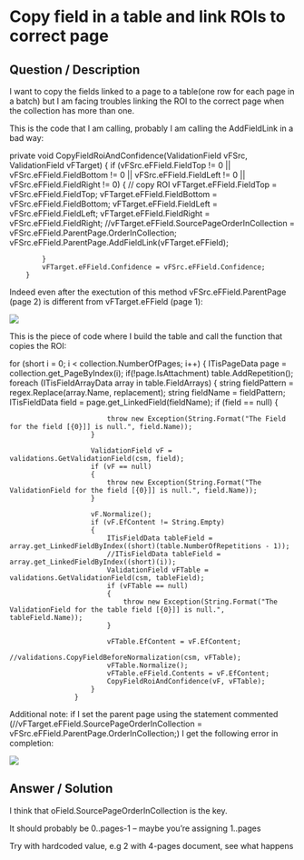 # **Copy field in a table and link ROIs to correct page** #

## **Question / Description** ##

I want to copy the fields linked to a page to a table(one row for each page in a batch) but I am facing troubles linking the ROI to the correct page when the collection has more than one.
 
 
This is the code that I am calling, probably I am calling the AddFieldLink in a bad way:
 
   private void CopyFieldRoiAndConfidence(ValidationField vFSrc, ValidationField vFTarget)
        {
            if (vFSrc.eFField.FieldTop != 0 || vFSrc.eFField.FieldBottom != 0 || vFSrc.eFField.FieldLeft != 0 || vFSrc.eFField.FieldRight != 0)
            {
                // copy ROI
                vFTarget.eFField.FieldTop = vFSrc.eFField.FieldTop;
                vFTarget.eFField.FieldBottom = vFSrc.eFField.FieldBottom;
                vFTarget.eFField.FieldLeft = vFSrc.eFField.FieldLeft;
                vFTarget.eFField.FieldRight = vFSrc.eFField.FieldRight;
                //vFTarget.eFField.SourcePageOrderInCollection = vFSrc.eFField.ParentPage.OrderInCollection;
                vFSrc.eFField.ParentPage.AddFieldLink(vFTarget.eFField);
                
            }
            vFTarget.eFField.Confidence = vFSrc.eFField.Confidence;
        }
 
 
Indeed even after the exectution of this method vFSrc.eFField.ParentPage (page 2) is different from vFTarget.eFField (page 1):

![](http://i.imgur.com/KjOWtqw.png)


This is the piece of code where I build the table and call the function that copies the ROI:
 
 
for (short i = 0; i < collection.NumberOfPages; i++)
                {
                    ITisPageData page = collection.get_PageByIndex(i);
                    if(!page.IsAttachment)
                    table.AddRepetition();
                    foreach (ITisFieldArrayData array in table.FieldArrays)
                    {
                        string fieldPattern = regex.Replace(array.Name, replacement);
                        string fieldName = fieldPattern;
                        ITisFieldData field = page.get_LinkedField(fieldName);
                        if (field == null)
                        {
                         
                            throw new Exception(String.Format("The Field for the field [{0}]] is null.", field.Name));
                        }
 
                        ValidationField vF = validations.GetValidationField(csm, field);
                        if (vF == null)
                        {
                            throw new Exception(String.Format("The ValidationField for the field [{0}]] is null.", field.Name));
                        }
 
                        vF.Normalize();
                        if (vF.EfContent != String.Empty)
                        {
                            ITisFieldData tableField = array.get_LinkedFieldByIndex((short)(table.NumberOfRepetitions - 1));
                            //ITisFieldData tableField = array.get_LinkedFieldByIndex((short)(i));
                            ValidationField vFTable = validations.GetValidationField(csm, tableField);
                            if (vFTable == null)
                            {
                                throw new Exception(String.Format("The ValidationField for the table field [{0}]] is null.", tableField.Name));
                            }
                            
                            vFTable.EfContent = vF.EfContent;
                            //validations.CopyFieldBeforeNormalization(csm, vFTable);
                            vFTable.Normalize();
                            vFTable.eFField.Contents = vF.EfContent;
                            CopyFieldRoiAndConfidence(vF, vFTable);
                        }
                    }
 
 
 
Additional note: if I set the parent page using the statement commented (//vFTarget.eFField.SourcePageOrderInCollection = vFSrc.eFField.ParentPage.OrderInCollection;) I get the following error in completion:

![](http://i.imgur.com/zdwVY9d.png)


## **Answer / Solution** ##

I think that
oField.SourcePageOrderInCollection is the key.
 
It should probably be 0..pages-1 – maybe you’re assigning 1..pages
 
Try with hardcoded value, e.g 2 with 4-pages document, see what happens











